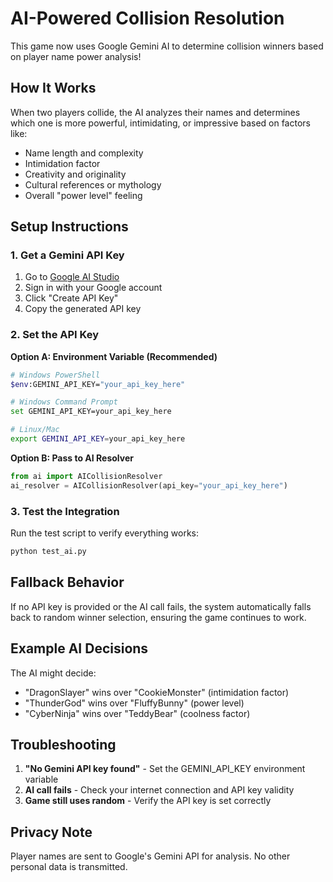 # AI-Powered Collision Resolution

This game now uses Google Gemini AI to determine collision winners based on player name power analysis!

## How It Works

When two players collide, the AI analyzes their names and determines which one is more powerful, intimidating, or impressive based on factors like:
- Name length and complexity
- Intimidation factor
- Creativity and originality
- Cultural references or mythology
- Overall "power level" feeling

## Setup Instructions

### 1. Get a Gemini API Key

1. Go to [Google AI Studio](https://makersuite.google.com/app/apikey)
2. Sign in with your Google account
3. Click "Create API Key"
4. Copy the generated API key

### 2. Set the API Key

**Option A: Environment Variable (Recommended)**
```bash
# Windows PowerShell
$env:GEMINI_API_KEY="your_api_key_here"

# Windows Command Prompt
set GEMINI_API_KEY=your_api_key_here

# Linux/Mac
export GEMINI_API_KEY=your_api_key_here
```

**Option B: Pass to AI Resolver**
```python
from ai import AICollisionResolver
ai_resolver = AICollisionResolver(api_key="your_api_key_here")
```

### 3. Test the Integration

Run the test script to verify everything works:
```bash
python test_ai.py
```

## Fallback Behavior

If no API key is provided or the AI call fails, the system automatically falls back to random winner selection, ensuring the game continues to work.

## Example AI Decisions

The AI might decide:
- "DragonSlayer" wins over "CookieMonster" (intimidation factor)
- "ThunderGod" wins over "FluffyBunny" (power level)
- "CyberNinja" wins over "TeddyBear" (coolness factor)

## Troubleshooting

1. **"No Gemini API key found"** - Set the GEMINI_API_KEY environment variable
2. **AI call fails** - Check your internet connection and API key validity
3. **Game still uses random** - Verify the API key is set correctly

## Privacy Note

Player names are sent to Google's Gemini API for analysis. No other personal data is transmitted. 